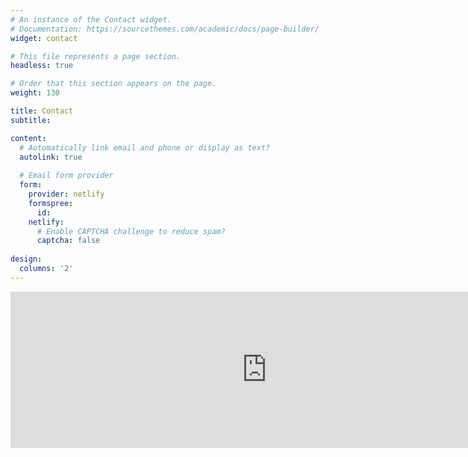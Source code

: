 ```yaml
---
# An instance of the Contact widget.
# Documentation: https://sourcethemes.com/academic/docs/page-builder/
widget: contact

# This file represents a page section.
headless: true

# Order that this section appears on the page.
weight: 130

title: Contact
subtitle:

content:
  # Automatically link email and phone or display as text?
  autolink: true
  
  # Email form provider
  form:
    provider: netlify
    formspree:
      id:
    netlify:
      # Enable CAPTCHA challenge to reduce spam?
      captcha: false
  
design:
  columns: '2'
---
```


<iframe src="https://www.google.com/maps/embed?pb=!1m18!1m12!1m3!1d4044.1697128714272!2d33.405544576486555!3d35.14356127276561!2m3!1f0!2f0!3f0!3m2!1i1024!2i768!4f13.1!3m3!1m2!1s0x14de19f2a4cb5635%3A0x85fb76e69e26742c!2sFaculty%20of%20Engineering%2C%20University%20of%20Cyprus!5e1!3m2!1sen!2s!4v1761328040983!5m2!1sen!2s" width="820" height="250" style="border:0;" allowfullscreen="" loading="lazy" referrerpolicy="no-referrer-when-downgrade"></iframe>
